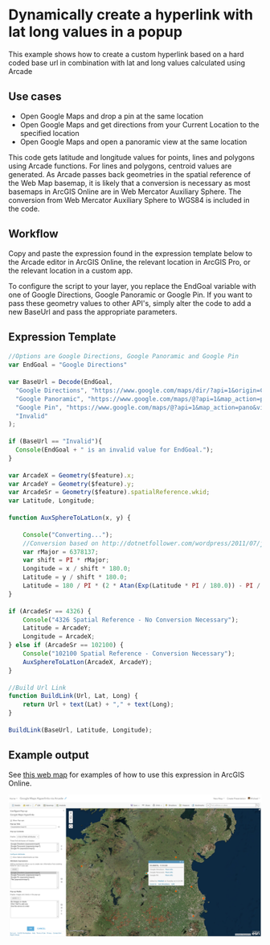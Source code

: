 # Dynamically create a hyperlink with lat long values in a popup

This example shows how to create a custom hyperlink based on a hard coded base url in combination with lat and long values calculated using Arcade

## Use cases

* Open Google Maps and drop a pin at the same location
* Open Google Maps and get directions from your Current Location to the specified location
* Open Google Maps and open a panoramic view at the same location

This code gets latitude and longitude values for points, lines and polygons using Arcade functions. For lines and polygons, centroid values are generated. As Arcade passes back geometries in the spatial reference of the Web Map basemap, it is likely that a conversion is necessary as most basemaps in ArcGIS Online are in Web Mercator Auxiliary Sphere. The conversion from Web Mercator Auxiliary Sphere to WGS84  is included in the code.

## Workflow

Copy and paste the expression found in the expression template below to the Arcade editor in ArcGIS Online, the relevant location in ArcGIS Pro, or the relevant location in a custom app.

To configure the script to your layer, you replace the EndGoal variable with one of Google Directions, Google Panoramic or Google Pin. If you want to pass these geometry values to other API's, simply alter the code to add a new BaseUrl and pass the appropriate parameters.

## Expression Template

```js
//Options are Google Directions, Google Panoramic and Google Pin
var EndGoal = "Google Directions"

var BaseUrl = Decode(EndGoal,
  "Google Directions", "https://www.google.com/maps/dir/?api=1&origin=Current+Location&destination=",
  "Google Panoramic", "https://www.google.com/maps/@?api=1&map_action=pano&viewpoint=",
  "Google Pin", "https://www.google.com/maps/@?api=1&map_action=pano&viewpoint=",
  "Invalid"
);

if (BaseUrl == "Invalid"){
  Console(EndGoal + " is an invalid value for EndGoal.");
}

var ArcadeX = Geometry($feature).x;
var ArcadeY = Geometry($feature).y;
var ArcadeSr = Geometry($feature).spatialReference.wkid;
var Latitude, Longitude;

function AuxSphereToLatLon(x, y) {

    Console("Converting...");
    //Conversion based on http://dotnetfollower.com/wordpress/2011/07/javascript-how-to-convert-mercator-sphere-coordinates-to-latitude-and-longitude/
    var rMajor = 6378137;
    var shift = PI * rMajor;
    Longitude = x / shift * 180.0;
    Latitude = y / shift * 180.0;
    Latitude = 180 / PI * (2 * Atan(Exp(Latitude * PI / 180.0)) - PI / 2.0);
}

if (ArcadeSr == 4326) {
    Console("4326 Spatial Reference - No Conversion Necessary");
	Latitude = ArcadeY;
	Longitude = ArcadeX;
} else if (ArcadeSr == 102100) {
    Console("102100 Spatial Reference - Conversion Necessary");
    AuxSphereToLatLon(ArcadeX, ArcadeY);
}

//Build Url Link
function BuildLink(Url, Lat, Long) {
	return Url + text(Lat) + "," + text(Long);
}

BuildLink(BaseUrl, Latitude, Longitude);
```

## Example output

See [this web map](https://bit.ly/url-withlocation) for examples of how to use this expression in ArcGIS Online.  

[![url-basic](./images/url-withlocation.png)](https://bit.ly/url-withlocation)
